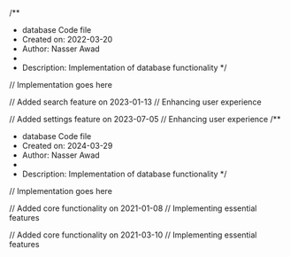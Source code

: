 /**
 * database Code file
 * Created on: 2022-03-20
 * Author: Nasser Awad
 *
 * Description: Implementation of database functionality
 */
 
// Implementation goes here


// Added search feature on 2023-01-13
// Enhancing user experience

// Added settings feature on 2023-07-05
// Enhancing user experience
/**
 * database Code file
 * Created on: 2024-03-29
 * Author: Nasser Awad
 *
 * Description: Implementation of database functionality
 */
 
// Implementation goes here


// Added core functionality on 2021-01-08
// Implementing essential features

// Added core functionality on 2021-03-10
// Implementing essential features
